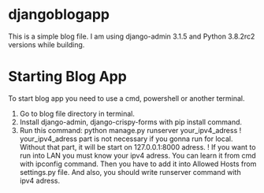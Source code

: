 # djangoblogapp
This is a simple blog file. I am using django-admin 3.1.5 and Python 3.8.2rc2 versions while building.
# Starting Blog App
To start blog app you need to use a cmd, powershell or another terminal.
1. Go to blog file directory in terminal.
2. Install django-admin, django-crispy-forms with pip install command.
3. Run this command: python manage.py runserver your_ipv4_adress
! your_ipv4_adress part is not necessary if you gonna run for local. Without that part, it will be start on 127.0.0.1:8000 adress.
! If you want to run into LAN you must know your ipv4 adress. You can learn it from cmd with ipconfig command. Then you have to add it into Allowed Hosts from settings.py file. And also, you should write runserver command with ipv4 adress.
